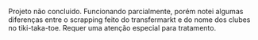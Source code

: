 Projeto não concluido.
Funcionando parcialmente, porém notei algumas diferenças entre o scrapping feito do transfermarkt e do nome dos clubes no tiki-taka-toe.
Requer uma atenção especial para tratamento.
